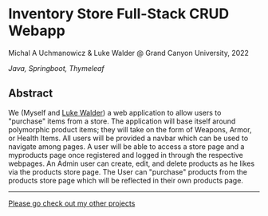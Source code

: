 # Inventory Store Full-Stack CRUD Webapp
Michal A Uchmanowicz & Luke Walder @ Grand Canyon University, 2022

*Java, Springboot, Thymeleaf*

## Abstract

We (Myself and [Luke Walder](https://github.com/lw0545/)) a web application to allow users to "purchase" items from a store. The application will base itself around polymorphic product items; they will take on the form of Weapons, Armor, or Health Items. All users will be provided a navbar which can be used to navigate among pages. A user will be able to access a store page and a myproducts page once registered and logged in through the respective webpages. An Admin user can create, edit, and delete products as he likes via the products store page. The User can "purchase" products from the products store page which will be reflected in their own products page. 
___
[Please go check out my other projects](https://github.com/MikeUchmanowicz/Start)
